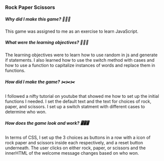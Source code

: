 ### Rock Paper Scissors

##### Why did I make this game? 🗿🗿🗿
This game was assigned to me as an exercise to learn JavaScript. 

##### What were the learning objectives? 📃📃📃
The learning objectives were to learn how to use random in js and generate if statements. I also learned how to use the switch method with cases and how to use a function to capitalize instances of words and replace them in functions.

##### How did I make the game? ✂️✂️✂️
I followed a nifty tutorial on youtube that showed me how to set up the initial functions I needed. I set the default text and the text for choices of rock, paper, and scissors. I set up a switch statment with different cases to determine who won.

##### How does the game look and work? 🖥️🖥️🖥️
In terms of CSS, I set up the 3 choices as buttons in a row with a icon of rock paper and scissors inside each respectively, and a reset button underneath. The user clicks on either rock, paper, or scissors and the innerHTML of the welcome message changes based on who won.